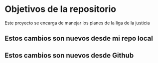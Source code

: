 # Objetivos de la repositorio

Este proyecto se encarga de manejar los planes de la liga de la justicia


## Estos cambios son nuevos desde mi repo local
## Estos cambios son nuevos desde Github
